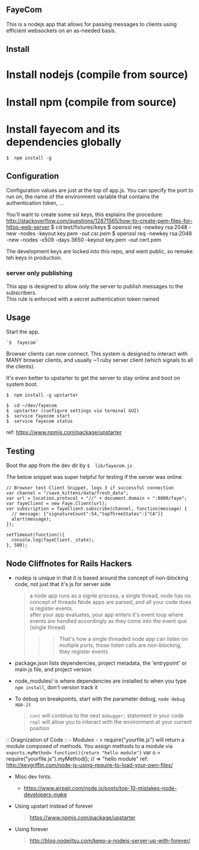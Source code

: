 ## FayeCom
This is a nodejs app that allows for passing messages to clients using efficient websockets on an as-needed basis.  

## Install

# Install nodejs (compile from source)

# Install npm (compile from source)

# Install fayecom and its dependencies globally
    $  npm install -g

## Configuration

Configuration values are just at the top of app.js.
You can specify the port to run on, the name of the environment variable that contains the authentication token, ...

You'll want to create some ssl keys, this explains the procedure:  http://stackoverflow.com/questions/12871565/how-to-create-pem-files-for-https-web-server
    $  cd test/fixtures/keys
    $  openssl req -newkey rsa:2048 -new -nodes -keyout key.pem -out csr.pem
    $  openssl req -newkey rsa:2048 -new -nodes -x509 -days 3650 -keyout key.pem -out cert.pem

The development keys are locked into this repo, and went public, so remake teh keys in production.  


### server only publishing
This app is designed to allow only the server to publish messages to the subscribers.  
This rule is enforced with a secret authentication token named 

## Usage

Start the app.  

    `$  fayecom`

Browser clients can now connect.  This system is designed to interact with MANY browser clients, and usually ~1 ruby server client (which signals to all the clients).  

It's even better to upstarter to get the server to stay online and boot on system boot.  

    $  npm install -g upstarter
    
    $  cd ~/dev/fayecom
    $  upstarter (configure settings via terminal GUI)
    $  service fayecom start
    $  service fayecom status

ref:  https://www.npmjs.com/package/upstarter


## Testing

Boot the app from the dev dir by `$  lib/fayecom.js`

The below snippet was super helpful for testing if the server was online.

    // Browser test Client Snippet, logs 3 if successful connection
    var channel = "/save_kittens/data/fresh_data";
    var url = location.protocol + "//" + document.domain + ":8000/faye"; 
    var fayeClient = new Faye.Client(url);
    var subscription = fayeClient.subscribe(channel, function(message) {
      // message: {"signatureCount":54,"topThreeStates":["CA"]}
      alert(message);
    });

    setTimeout(function(){
      console.log(fayeClient._state);
    }, 500);



## Node Cliffnotes for Rails Hackers

  - nodejs is unique in that it is based around the concept of non-blocking code, not just that it's js for server side
    > a node app runs as a signle process, a single thread, node has no concept of threads
    > Node apps are parsed, and all your code does is register events.  
    > after your app evaluates, your app enters it's event loop where events are handled accordingly as they come into the event que (single thread)
    >>> That's how a single threaded node app can listen on multiple ports, those listen calls are non-blocking, they register events

  - package.json lists dependencies, project metadata, the 'entrypoint' or main js file, and project version

  - node_modules/ is where dependencies are installed to when you type `npm install`, don't version track it

  - To debug on breakpoints, start with the parameter debug, `node debug app.js`
    > `cont` will continue to the next `debugger;` statement in your code
    > `repl` will allow you to interact with the environment at your current position

  :: Oragnization of Code ::
    - Modules - 
      > require("yourfile.js") will return a module composed of methods.
        You assign methods to a module via `exports.myMethod= function(){return "hello module"}`
        var o = require("yourfile.js").myMethod();
        // => "hello module"
        ref: http://kevgriffin.com/node-js-using-require-to-load-your-own-files/

  - Misc dev hints
    - https://www.airpair.com/node.js/posts/top-10-mistakes-node-developers-make


  - Using upstart instead of forever
    > https://www.npmjs.com/package/upstarter
  - Using forever
    > http://blog.nodejitsu.com/keep-a-nodejs-server-up-with-forever/




